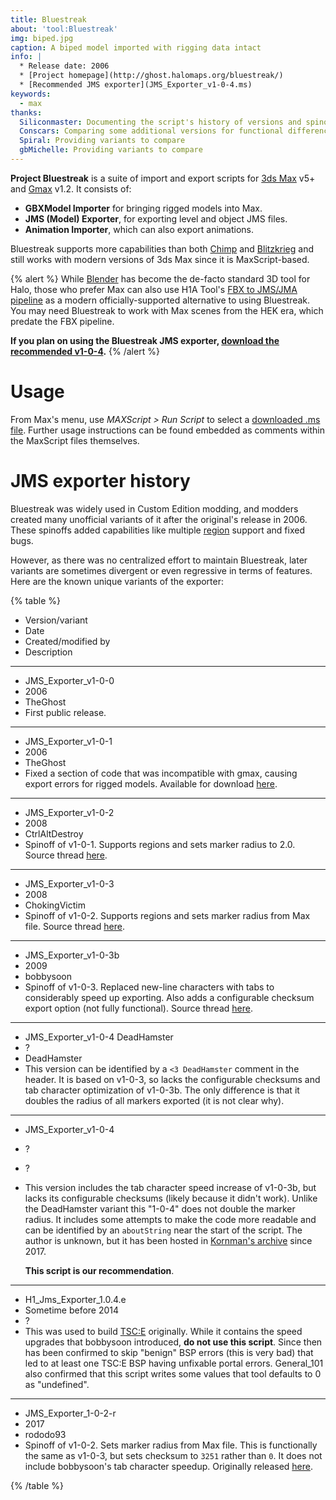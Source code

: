 ```yaml
---
title: Bluestreak
about: 'tool:Bluestreak'
img: biped.jpg
caption: A biped model imported with rigging data intact
info: |
  * Release date: 2006
  * [Project homepage](http://ghost.halomaps.org/bluestreak/)
  * [Recommended JMS exporter](JMS_Exporter_v1-0-4.ms)
keywords:
  - max
thanks:
  Siliconmaster: Documenting the script's history of versions and spinoffs
  Conscars: Comparing some additional versions for functional differences
  Spiral: Providing variants to compare
  gbMichelle: Providing variants to compare
---
```

**Project Bluestreak** is a suite of import and export scripts for [3ds Max](~3dsmax) v5+ and [Gmax](~) v1.2. It consists of:

* **GBXModel Importer** for bringing rigged models into Max.
* **JMS (Model) Exporter**, for exporting level and object JMS files.
* **Animation Importer**, which can also export animations.

Bluestreak supports more capabilities than both [Chimp](~) and [Blitzkrieg](~) and still works with modern versions of 3ds Max since it is MaxScript-based.

{% alert %}
While [Blender](~) has become the de-facto standard 3D tool for Halo, those who prefer Max can also use H1A Tool's [FBX to JMS/JMA pipeline](~h1-tool#fbx-to-jms) as a modern officially-supported alternative to using Bluestreak. You may need Bluestreak to work with Max scenes from the HEK era, which predate the FBX pipeline.

**If you plan on using the Bluestreak JMS exporter, [download the recommended v1-0-4](JMS_Exporter_v1-0-4.ms).**
{% /alert %}

# Usage
From Max's menu, use _MAXScript > Run Script_ to select a [downloaded .ms file](http://ghost.halomaps.org/bluestreak/). Further usage instructions can be found embedded as comments within the MaxScript files themselves.

# JMS exporter history
Bluestreak was widely used in Custom Edition modding, and modders created many unofficial variants of it after the original's release in 2006. These spinoffs added capabilities like multiple [region](~gbxmodel#regions) support and fixed bugs.

However, as there was no centralized effort to maintain Bluestreak, later variants are sometimes divergent or even regressive in terms of features. Here are the known unique variants of the exporter:

{% table %}
* Version/variant
* Date
* Created/modified by
* Description
---
* JMS_Exporter_v1-0-0
* 2006
* TheGhost
* First public release.
---
* JMS_Exporter_v1-0-1
* 2006
* TheGhost
* Fixed a section of code that was incompatible with gmax, causing export errors for rigged models. Available for download [here](http://ghost.halomaps.org/bluestreak/jms/).
---
* JMS_Exporter_v1-0-2
* 2008
* CtrlAltDestroy
* Spinoff of v1-0-1. Supports regions and sets marker radius to 2.0. Source thread [here](http://www.modacity.net/forums/archive/index.php/t-10588.html).
---
* JMS_Exporter_v1-0-3
* 2008
* ChokingVictim
* Spinoff of v1-0-2. Supports regions and sets marker radius from Max file. Source thread [here](http://www.modacity.net/forums/archive/index.php/t-10588.html).
---
* JMS_Exporter_v1-0-3b
* 2009
* bobbysoon
* Spinoff of v1-0-3. Replaced new-line characters with tabs to considerably speed up exporting. Also adds a configurable checksum export option (not fully functional). Source thread [here](http://www.modacity.net/forums/archive/index.php/t-10588.html).
---
* JMS_Exporter_v1-0-4 DeadHamster
* ?
* DeadHamster
* This version can be identified by a `<3 DeadHamster` comment in the header. It is based on v1-0-3, so lacks the configurable checksums and tab character optimization of v1-0-3b. The only difference is that it doubles the radius of all markers exported (it is not clear why).
---
* JMS_Exporter_v1-0-4
* ?
* ?
*
  This version includes the tab character speed increase of v1-0-3b, but lacks its configurable checksums (likely because it didn't work). Unlike the DeadHamster variant this "1-0-4" does not double the marker radius. It includes some attempts to make the code more readable and can be identified by an `aboutString` near the start of the script. The author is unknown, but it has been hosted in [Kornman's archive][korn104] since 2017.
  
  **This script is our recommendation**.
---
* H1_Jms_Exporter_1.0.4.e
* Sometime before 2014
* ?
* This was used to build [TSC:E][tsce] originally. While it contains the speed upgrades that bobbysoon introduced, **do not use this script**. Since then has been confirmed to skip "benign" BSP errors (this is very bad) that led to at least one TSC:E BSP having unfixable portal errors. General_101 also confirmed that this script writes some values that tool defaults to 0 as "undefined".
---
* JMS_Exporter_1-0-2-r
* 2017
* rododo93
* Spinoff of v1-0-2. Sets marker radius from Max file. This is functionally the same as v1-0-3, but sets checksum to `3251` rather than `0`. It does not include bobbysoon's tab character speedup. Originally released [here](https://opencarnage.net/index.php?/topic/6823-updated-jms-exporter/).

{% /table %}

[korn104]: https://github.com/HaloMods/HaloContentToolScripts/blob/master/Halo1/JMS_Exporter_v1-0-4.ms
[tsce]: https://tsce.info/index.html